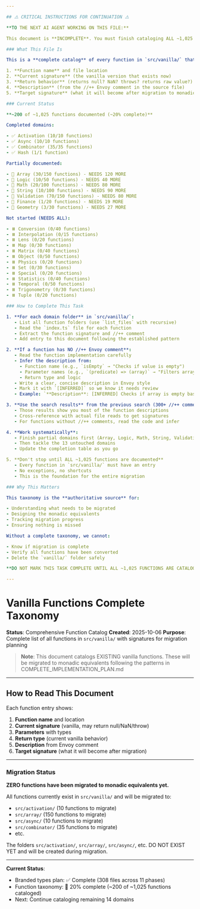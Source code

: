 ```yaml
---

## ⚠️ CRITICAL INSTRUCTIONS FOR CONTINUATION ⚠️

**TO THE NEXT AI AGENT WORKING ON THIS FILE:**

This document is **INCOMPLETE**. You must finish cataloging ALL ~1,025 vanilla functions before this task is done.

### What This File Is

This is a **complete catalog** of every function in `src/vanilla/` that needs to be migrated to monadic equivalents. Each function entry must show:

1. **Function name** and file location
2. **Current signature** (the vanilla version that exists now)
3. **Return behavior** (returns null? NaN? throws? returns raw value?)
4. **Description** (from the //++ Envoy comment in the source file)
5. **Target signature** (what it will become after migration to monadic)

### Current Status

**~200 of ~1,025 functions documented (~20% complete)**

Completed domains:

- ✅ Activation (10/10 functions)
- ✅ Async (10/10 functions)
- ✅ Combinator (35/35 functions)
- ✅ Hash (1/1 function)

Partially documented:

- 🔄 Array (30/150 functions) - NEEDS 120 MORE
- 🔄 Logic (10/50 functions) - NEEDS 40 MORE
- 🔄 Math (20/100 functions) - NEEDS 80 MORE
- 🔄 String (10/100 functions) - NEEDS 90 MORE
- 🔄 Validation (70/150 functions) - NEEDS 80 MORE
- 🔄 Finance (1/20 functions) - NEEDS 19 MORE
- 🔄 Geometry (3/30 functions) - NEEDS 27 MORE

Not started (NEEDS ALL):

- ⏸️ Conversion (0/40 functions)
- ⏸️ Interpolation (0/15 functions)
- ⏸️ Lens (0/20 functions)
- ⏸️ Map (0/30 functions)
- ⏸️ Matrix (0/40 functions)
- ⏸️ Object (0/50 functions)
- ⏸️ Physics (0/20 functions)
- ⏸️ Set (0/30 functions)
- ⏸️ Special (0/20 functions)
- ⏸️ Statistics (0/40 functions)
- ⏸️ Temporal (0/50 functions)
- ⏸️ Trigonometry (0/30 functions)
- ⏸️ Tuple (0/20 functions)

### How to Complete This Task

1. **For each domain folder** in `src/vanilla/`:
   - List all function folders (use `list_files` with recursive)
   - Read the `index.ts` file for each function
   - Extract the function signature and //++ comment
   - Add entry to this document following the established pattern

2. **If a function has NO //++ Envoy comment**:
   - Read the function implementation carefully
   - Infer the description from:
     - Function name (e.g., `isEmpty` → "Checks if value is empty")
     - Parameter names (e.g., `(predicate) => (array)` → "Filters array by predicate")
     - Return type and logic
   - Write a clear, concise description in Envoy style
   - Mark it with `[INFERRED]` so we know it needs review
   - Example: `**Description**: [INFERRED] Checks if array is empty based on length`

3. **Use the search results** from the previous search (300+ //++ comments found):
   - Those results show you most of the function descriptions
   - Cross-reference with actual file reads to get signatures
   - For functions without //++ comments, read the code and infer

4. **Work systematically**:
   - Finish partial domains first (Array, Logic, Math, String, Validation, Finance, Geometry)
   - Then tackle the 13 untouched domains
   - Update the completion table as you go

5. **Don't stop until ALL ~1,025 functions are documented**
   - Every function in `src/vanilla/` must have an entry
   - No exceptions, no shortcuts
   - This is the foundation for the entire migration

### Why This Matters

This taxonomy is the **authoritative source** for:

- Understanding what needs to be migrated
- Designing the monadic equivalents
- Tracking migration progress
- Ensuring nothing is missed

Without a complete taxonomy, we cannot:

- Know if migration is complete
- Verify all functions have been converted
- Delete the `vanilla/` folder safely

**DO NOT MARK THIS TASK COMPLETE UNTIL ALL ~1,025 FUNCTIONS ARE CATALOGED.**

---
```

# Vanilla Functions Complete Taxonomy

**Status**: Comprehensive Function Catalog
**Created**: 2025-10-06
**Purpose**: Complete list of all functions in `src/vanilla/` with signatures for migration planning

> **Note**: This document catalogs EXISTING vanilla functions. These will be migrated to monadic equivalents following the patterns in COMPLETE_IMPLEMENTATION_PLAN.md
---

## How to Read This Document

Each function entry shows:

1. **Function name** and location
2. **Current signature** (vanilla, may return null/NaN/throw)
3. **Parameters** with types
4. **Return type** (current vanilla behavior)
5. **Description** from Envoy comment
6. **Target signature** (what it will become after migration)

---

### Migration Status

**ZERO functions have been migrated to monadic equivalents yet.**

All functions currently exist in `src/vanilla/` and will be migrated to:

- `src/activation/` (10 functions to migrate)
- `src/array/` (150 functions to migrate)
- `src/async/` (10 functions to migrate)
- `src/combinator/` (35 functions to migrate)
- etc.

The folders `src/activation/`, `src/array/`, `src/async/`, etc. DO NOT EXIST YET and will be created during migration.

---

**Current Status**:

- Branded types plan: ✅ Complete (308 files across 11 phases)
- Function taxonomy: 🔄 20% complete (~200 of ~1,025 functions cataloged)
- Next: Continue cataloging remaining 14 domains
